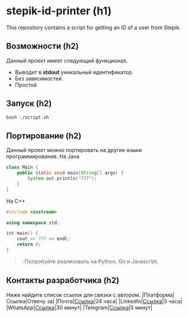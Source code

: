 # stepik-id-printer (h1)
This repository contains a script for getting an ID of a user from Stepik.
## Возможности (h2)
Данный проект имеет следующий функционал.
* Выводит в **stdout** уникальный идентификатор.
* Без зависимостей.
* Простой
## Запуск (h2)
```bash
bash ./script.sh
```
## Портирование (h2)
Данный проект можно портировать на другие языки программирования.
На Java
```Java
class Main {
	public static void main(String[] args) {
		System.out.println("777");
	}
}
```
На C++
```C++
#include <iostream>

using namespace std;

int main() {
	cout << 777 << endl;
	return 0;
}
```
>:bulb:Попробуйте реализовать на Python, Go и Javascript.
## Контакты разработчика (h2)
Ниже найдите список ссылок для связки с автором.
|Платформа|Ссылка|Отвечу за|
|Почта|[Ссылка](https://github.com/KhussanAminzhanov/jusan-git)|24 часа|
|LinkedIn|[Ссылка](https://github.com/KhussanAminzhanov/jusan-git)|3 часа|
|WhatsApp|[Ссылка](https://github.com/KhussanAminzhanov/jusan-git)|30 минут|
|Telegram|[Ссылка](https://github.com/KhussanAminzhanov/jusan-git)|5 минут|
